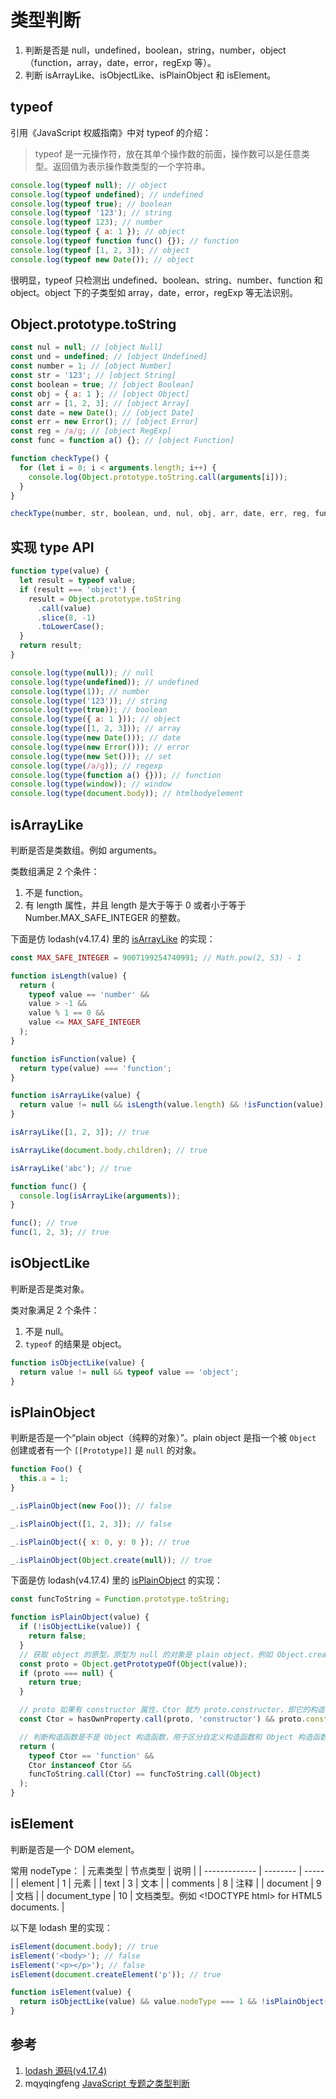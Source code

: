 # 类型判断

1. 判断是否是 null，undefined，boolean，string，number，object（function，array，date，error，regExp 等）。
2. 判断 isArrayLike、isObjectLike、isPlainObject 和 isElement。

## typeof

引用《JavaScript 权威指南》中对 typeof 的介绍：

> typeof 是一元操作符，放在其单个操作数的前面，操作数可以是任意类型。返回值为表示操作数类型的一个字符串。

```javascript
console.log(typeof null); // object
console.log(typeof undefined); // undefined
console.log(typeof true); // boolean
console.log(typeof '123'); // string
console.log(typeof 123); // number
console.log(typeof { a: 1 }); // object
console.log(typeof function func() {}); // function
console.log(typeof [1, 2, 3]); // object
console.log(typeof new Date()); // object
```

很明显，typeof 只检测出 undefined、boolean、string、number、function 和 object。object 下的子类型如 array，date，error，regExp 等无法识别。

## Object.prototype.toString

```javascript
const nul = null; // [object Null]
const und = undefined; // [object Undefined]
const number = 1; // [object Number]
const str = '123'; // [object String]
const boolean = true; // [object Boolean]
const obj = { a: 1 }; // [object Object]
const arr = [1, 2, 3]; // [object Array]
const date = new Date(); // [object Date]
const err = new Error(); // [object Error]
const reg = /a/g; // [object RegExp]
const func = function a() {}; // [object Function]

function checkType() {
  for (let i = 0; i < arguments.length; i++) {
    console.log(Object.prototype.toString.call(arguments[i]));
  }
}

checkType(number, str, boolean, und, nul, obj, arr, date, err, reg, func);
```

## 实现 type API

```javascript
function type(value) {
  let result = typeof value;
  if (result === 'object') {
    result = Object.prototype.toString
      .call(value)
      .slice(8, -1)
      .toLowerCase();
  }
  return result;
}

console.log(type(null)); // null
console.log(type(undefined)); // undefined
console.log(type(1)); // number
console.log(type('123')); // string
console.log(type(true)); // boolean
console.log(type({ a: 1 })); // object
console.log(type([1, 2, 3])); // array
console.log(type(new Date())); // date
console.log(type(new Error())); // error
console.log(type(new Set())); // set
console.log(type(/a/g)); // regexp
console.log(type(function a() {})); // function
console.log(type(window)); // window
console.log(type(document.body)); // htmlbodyelement
```

## isArrayLike

判断是否是类数组。例如 arguments。

类数组满足 2 个条件：

1. 不是 function。
2. 有 length 属性，并且 length 是大于等于 0 或者小于等于 Number.MAX_SAFE_INTEGER 的整数。

下面是仿 lodash(v4.17.4) 里的 [isArrayLike](https://github.com/lodash/lodash/blob/4.17.4/lodash.js#L11346) 的实现：

```javascript
const MAX_SAFE_INTEGER = 9007199254740991; // Math.pow(2, 53) - 1

function isLength(value) {
  return (
    typeof value == 'number' &&
    value > -1 &&
    value % 1 == 0 &&
    value <= MAX_SAFE_INTEGER
  );
}

function isFunction(value) {
  return type(value) === 'function';
}

function isArrayLike(value) {
  return value != null && isLength(value.length) && !isFunction(value);
}

isArrayLike([1, 2, 3]); // true

isArrayLike(document.body.children); // true

isArrayLike('abc'); // true

function func() {
  console.log(isArrayLike(arguments));
}

func(); // true
func(1, 2, 3); // true
```

## isObjectLike

判断是否是类对象。

类对象满足 2 个条件：

1. 不是 null。
2. `typeof` 的结果是 object。

```javascript
function isObjectLike(value) {
  return value != null && typeof value == 'object';
}
```

## isPlainObject

判断是否是一个“plain object（纯粹的对象）”。plain object 是指一个被 `Object` 创建或者有一个 `[[Prototype]]` 是 `null` 的对象。

```javascript
function Foo() {
  this.a = 1;
}

_.isPlainObject(new Foo()); // false

_.isPlainObject([1, 2, 3]); // false

_.isPlainObject({ x: 0, y: 0 }); // true

_.isPlainObject(Object.create(null)); // true
```

下面是仿 lodash(v4.17.4) 里的 [isPlainObject](https://github.com/lodash/lodash/blob/4.17.4/lodash.js#12050) 的实现：

```javascript
const funcToString = Function.prototype.toString;

function isPlainObject(value) {
  if (!isObjectLike(value)) {
    return false;
  }
  // 获取 object 的原型，原型为 null 的对象是 plain object，例如 Object.create(null)
  const proto = Object.getPrototypeOf(Object(value));
  if (proto === null) {
    return true;
  }

  // proto 如果有 constructor 属性，Ctor 就为 proto.constructor，即它的构造函数
  const Ctor = hasOwnProperty.call(proto, 'constructor') && proto.constructor;

  // 判断构造函数是不是 Object 构造函数，用于区分自定义构造函数和 Object 构造函数
  return (
    typeof Ctor == 'function' &&
    Ctor instanceof Ctor &&
    funcToString.call(Ctor) == funcToString.call(Object)
  );
}
```

## isElement

判断是否是一个 DOM element。

常用 nodeType：
| 元素类型 | 节点类型 | 说明 |
| ------------- | -------- | ----- |
| element | 1 | 元素 |
| text | 3 | 文本 |
| comments | 8 | 注释 |
| document | 9 | 文档 |
| document_type | 10 | 文档类型。例如 \<!DOCTYPE html\> for HTML5 documents. |

以下是 lodash 里的实现：

```javascript
isElement(document.body); // true
isElement('<body>'); // false
isElement('<p></p>'); // false
isElement(document.createElement('p')); // true

function isElement(value) {
  return isObjectLike(value) && value.nodeType === 1 && !isPlainObject(value);
}
```

## 参考

1. [lodash 源码(v4.17.4)](https://github.com/lodash/lodash/blob/4.17.4/lodash.js)
2. mqyqingfeng [JavaScript 专题之类型判断](https://github.com/mqyqingfeng/Blog/issues/28)
